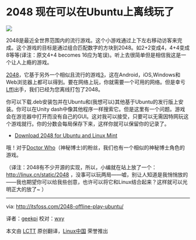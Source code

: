 2048 现在可以在Ubuntu上离线玩了
================================================================================
![](http://itsfoss.com/wp-content/uploads/2014/03/2048_ubuntu_game.jpeg)

2048是最近全世界范围内的流行游戏。这个小游戏通过上下左右移动访客来完成。这个游戏的目标是通过组合匹配数字的方块到2048。如2+2变成4，4+4变成8等等(译注：原文4+4 becomes 16应为笔误)。听上去很简单但是相信我这是一个让人上瘾的游戏。

[2048][1]，它基于另外一个相似且流行的游戏[3][2]，这在Android，iOS,Windows和Web浏览器上都可以得到。要在网络上玩，你就需要一个可用的网络。但是幸亏[Lffl][3]出手，我们已经为您离线打包了2048。

你可以下载.deb安装包并在Ubuntu和(我想可以)其他基于Ubuntu的发行版上安装。你可以在Unity dash中像其他程序一样搜索它。但是这里有一个问题。游戏会在游览器中打开而没有自己的GUI。这对我可以接受，只要可以无需因特网玩这个游戏就行。你的分数会每局保存下来，这样你就可以保留你的记录了。

- [Download 2048 for Ubuntu and Linux Mint][4]

哦！对于[Doctor Who][5]（神秘博士)的粉丝，我们也有一个相似的神秘博士角色的游戏。

（译注：2048有不少开源的实现，所以，小编就在站上放了一个：http://linux.cn/static/2048 ，没事可以玩两局——嘘，别让人知道是我悄悄放的——我也期望你可以给我些创意，也许可以将它和Linux结合起来？这样就可以光明正大的放了~ ）

--------------------------------------------------------------------------------

via: http://itsfoss.com/2048-offline-play-ubuntu/

译者：[geekpi](https://github.com/geekpi) 校对：[wxy](https://github.com/wxy)

本文由 [LCTT](https://github.com/LCTT/TranslateProject) 原创翻译，[Linux中国](http://linux.cn/) 荣誉推出

[1]:http://gabrielecirulli.github.io/2048/
[2]:http://asherv.com/threes/
[3]:http://www.lffl.org/
[4]:http://sourceforge.net/projects/linuxfreedomfor/files/ubuntu/2048_1_all.deb/download
[5]:http://en.wikipedia.org/wiki/Doctor_Who
[6]:http://games.usvsth3m.com/2048-doctor-who-edition/
